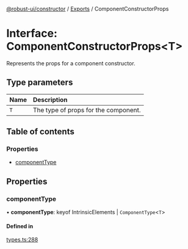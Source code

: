 [@robust-ui/constructor](../README.md) / [Exports](../modules.md) / ComponentConstructorProps

# Interface: ComponentConstructorProps\<T\>

Represents the props for a component constructor.

## Type parameters

| Name | Description |
| :------ | :------ |
| `T` | The type of props for the component. |

## Table of contents

### Properties

- [componentType](ComponentConstructorProps.md#componenttype)

## Properties

### componentType

• **componentType**: keyof IntrinsicElements \| `ComponentType`\<`T`\>

#### Defined in

[types.ts:288](https://github.com/nahuelRosas/robust-ui/blob/148f787/packages/constructor/src/types.ts#L288)

